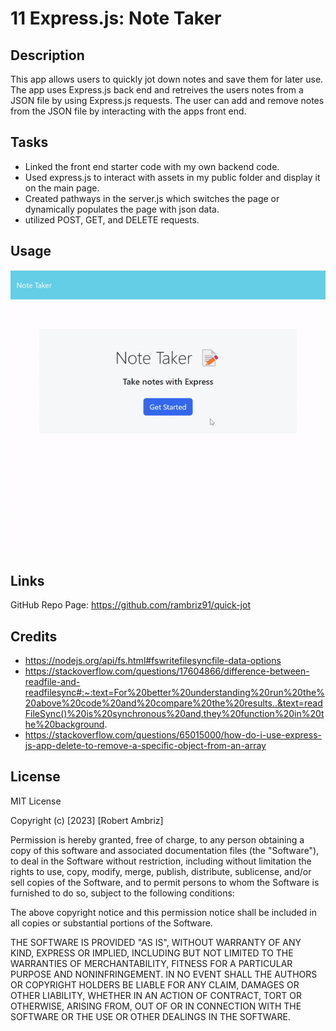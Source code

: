 # 11 Express.js: Note Taker


## Description

This app allows users to quickly jot down notes and save them for later use. The app uses Express.js back end and retreives the users notes from a JSON file by using Express.js requests. The user can add and remove notes from the JSON file by interacting with the apps front end.

## Tasks 

- Linked the front end starter code with my own backend code.
- Used express.js to interact with assets in my public folder and display it on the main page.
- Created pathways in the server.js which switches the page or dynamically populates the page with json data.
- utilized POST, GET, and DELETE requests.

## Usage

![Alt text](Assets/quick-jot.gif)

## Links

GitHub Repo Page: https://github.com/rambriz91/quick-jot

## Credits
- https://nodejs.org/api/fs.html#fswritefilesyncfile-data-options
- https://stackoverflow.com/questions/17604866/difference-between-readfile-and-readfilesync#:~:text=For%20better%20understanding%20run%20the%20above%20code%20and%20compare%20the%20results..&text=readFileSync()%20is%20synchronous%20and,they%20function%20in%20the%20background.
- https://stackoverflow.com/questions/65015000/how-do-i-use-express-js-app-delete-to-remove-a-specific-object-from-an-array
## License

MIT License

Copyright (c) [2023] [Robert Ambriz]

Permission is hereby granted, free of charge, to any person obtaining a copy
of this software and associated documentation files (the "Software"), to deal
in the Software without restriction, including without limitation the rights
to use, copy, modify, merge, publish, distribute, sublicense, and/or sell
copies of the Software, and to permit persons to whom the Software is
furnished to do so, subject to the following conditions:

The above copyright notice and this permission notice shall be included in all
copies or substantial portions of the Software.

THE SOFTWARE IS PROVIDED "AS IS", WITHOUT WARRANTY OF ANY KIND, EXPRESS OR
IMPLIED, INCLUDING BUT NOT LIMITED TO THE WARRANTIES OF MERCHANTABILITY,
FITNESS FOR A PARTICULAR PURPOSE AND NONINFRINGEMENT. IN NO EVENT SHALL THE
AUTHORS OR COPYRIGHT HOLDERS BE LIABLE FOR ANY CLAIM, DAMAGES OR OTHER
LIABILITY, WHETHER IN AN ACTION OF CONTRACT, TORT OR OTHERWISE, ARISING FROM,
OUT OF OR IN CONNECTION WITH THE SOFTWARE OR THE USE OR OTHER DEALINGS IN THE
SOFTWARE.